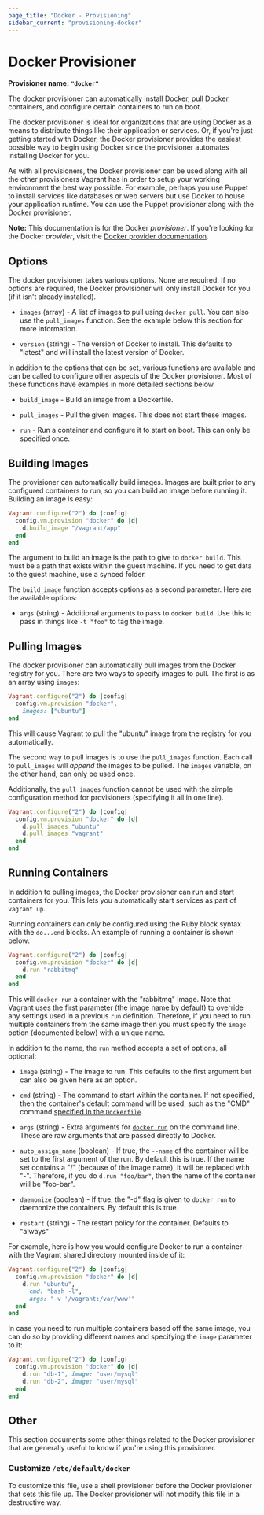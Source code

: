 ```yaml
---
page_title: "Docker - Provisioning"
sidebar_current: "provisioning-docker"
---
```


# Docker Provisioner

**Provisioner name: `"docker"`**

The docker provisioner can automatically install [Docker](http://www.docker.io),
pull Docker containers, and configure certain containers to run on boot.

The docker provisioner is ideal for organizations that are using
Docker as a means to distribute things like their application or services.
Or, if you're just getting started with Docker, the Docker provisioner
provides the easiest possible way to begin using Docker since the provisioner
automates installing Docker for you.

As with all provisioners, the Docker provisioner can be used along with
all the other provisioners Vagrant has in order to setup your working
environment the best way possible. For example, perhaps you use Puppet to
install services like databases or web servers but use Docker to house
your application runtime. You can use the Puppet provisioner along
with the Docker provisioner.

<div class="alert alert-info">
	<p>
		<strong>Note:</strong> This documentation is for the Docker
        <em>provisioner</em>. If you're looking for the Docker
		<em>provider</em>, visit the
		<a href="/v2/docker/index.html">Docker provider documentation</a>.
	</p>
</div>

## Options

The docker provisioner takes various options. None are required. If
no options are required, the Docker provisioner will only install Docker
for you (if it isn't already installed).

* `images` (array) - A list of images to pull using `docker pull`. You
  can also use the `pull_images` function. See the example below this
  section for more information.

* `version` (string) - The version of Docker to install. This defaults to
  "latest" and will install the latest version of Docker.

In addition to the options that can be set, various functions are available
and can be called to configure other aspects of the Docker provisioner. Most
of these functions have examples in more detailed sections below.

* `build_image` - Build an image from a Dockerfile.

* `pull_images` - Pull the given images. This does not start these images.

* `run` - Run a container and configure it to start on boot. This can
  only be specified once.

## Building Images

The provisioner can automatically build images. Images are built prior to
any configured containers to run, so you can build an image before running it.
Building an image is easy:

```ruby
Vagrant.configure("2") do |config|
  config.vm.provision "docker" do |d|
    d.build_image "/vagrant/app"
  end
end
```

The argument to build an image is the path to give to `docker build`. This
must be a path that exists within the guest machine. If you need to get data
to the guest machine, use a synced folder.

The `build_image` function accepts options as a second parameter. Here
are the available options:

* `args` (string) - Additional arguments to pass to `docker build`. Use this
  to pass in things like `-t "foo"` to tag the image.

## Pulling Images

The docker provisioner can automatically pull images from the
Docker registry for you. There are two ways to specify images to
pull. The first is as an array using `images`:

```ruby
Vagrant.configure("2") do |config|
  config.vm.provision "docker",
    images: ["ubuntu"]
end
```

This will cause Vagrant to pull the "ubuntu" image from the registry
for you automatically.

The second way to pull images is to use the `pull_images` function.
Each call to `pull_images` will _append_ the images to be pulled. The
`images` variable, on the other hand, can only be used once.

Additionally, the `pull_images` function cannot be used with the
simple configuration method for provisioners (specifying it all in one line).

```ruby
Vagrant.configure("2") do |config|
  config.vm.provision "docker" do |d|
    d.pull_images "ubuntu"
    d.pull_images "vagrant"
  end
end
```

## Running Containers

In addition to pulling images, the Docker provisioner can run and start
containers for you. This lets you automatically start services as part of
`vagrant up`.

Running containers can only be configured using the Ruby block syntax with
the `do...end` blocks. An example of running a container is shown below:

```ruby
Vagrant.configure("2") do |config|
  config.vm.provision "docker" do |d|
    d.run "rabbitmq"
  end
end
```

This will `docker run` a container with the "rabbitmq" image. Note that
Vagrant uses the first parameter (the image name by default) to override any
settings used in a previous `run` definition. Therefore, if you need to run
multiple containers from the same image then you must specify the `image`
option (documented below) with a unique name.

In addition to the name, the `run` method accepts a set of options, all optional:

* `image` (string) - The image to run. This defaults to the first argument
  but can also be given here as an option.

* `cmd` (string) - The command to start within the container. If not specified,
  then the container's default command will be used, such as the
  "CMD" command [specified in the `Dockerfile`](http://docs.docker.io/en/latest/use/builder/#cmd).

* `args` (string) - Extra arguments for [`docker run`](http://docs.docker.io/en/latest/commandline/cli/#run)
  on the command line. These are raw arguments that are passed directly to Docker.

* `auto_assign_name` (boolean) - If true, the `--name` of the container will
  be set to the first argument of the run. By default this is true. If the
  name set contains a "/" (because of the image name), it will be replaced
  with "-". Therefore, if you do `d.run "foo/bar"`, then the name of the
  container will be "foo-bar".

* `daemonize` (boolean) - If true, the "-d" flag is given to `docker run` to
  daemonize the containers. By default this is true.

* `restart` (string) - The restart policy for the container. Defaults to
  "always"

For example, here is how you would configure Docker to run a container
with the Vagrant shared directory mounted inside of it:

```ruby
Vagrant.configure("2") do |config|
  config.vm.provision "docker" do |d|
    d.run "ubuntu",
      cmd: "bash -l",
      args: "-v '/vagrant:/var/www'"
  end
end
```

In case you need to run multiple containers based off the same image, you can do
so by providing different names and specifying the `image` parameter to it:

```ruby
Vagrant.configure("2") do |config|
  config.vm.provision "docker" do |d|
    d.run "db-1", image: "user/mysql"
    d.run "db-2", image: "user/mysql"
  end
end
```

## Other

This section documents some other things related to the Docker provisioner
that are generally useful to know if you're using this provisioner.

### Customize `/etc/default/docker`

To customize this file, use a shell provisioner before the Docker provisioner
that sets this file up. The Docker provisioner will not modify this file
in a destructive way.
